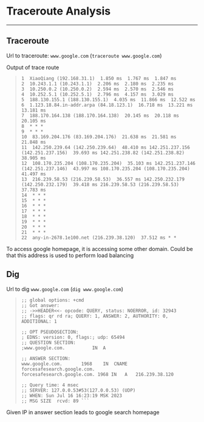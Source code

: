 # Traceroute Analysis

---

## Traceroute

Url to traceroute: `www.google.com` (`traceroute www.google.com`)

Output of trace route

> ```traceroute to www.google.com (216.239.38.120), 30 hops max, 60 byte packets
> 1  XiaoQiang (192.168.31.1)  1.850 ms  1.767 ms  1.847 ms
> 2  10.243.1.1 (10.243.1.1)  2.206 ms  2.180 ms  2.235 ms
> 3  10.250.0.2 (10.250.0.2)  2.594 ms  2.570 ms  2.546 ms
> 4  10.252.5.1 (10.252.5.1)  2.796 ms  4.157 ms  3.029 ms
> 5  188.130.155.1 (188.130.155.1)  4.035 ms  11.866 ms  12.522 ms
> 6  1.123.18.84.in-addr.arpa (84.18.123.1)  16.718 ms  13.221 ms  13.181 ms
> 7  188.170.164.138 (188.170.164.138)  20.145 ms  20.118 ms  20.105 ms
> 8  * * *
> 9  * * *
> 10  83.169.204.176 (83.169.204.176)  21.638 ms  21.581 ms  21.848 ms
> 11  142.250.239.64 (142.250.239.64)  48.410 ms 142.251.237.156 (142.251.237.156)  39.693 ms 142.251.238.82 (142.251.238.82)  38.905 ms
> 12  108.170.235.204 (108.170.235.204)  35.103 ms 142.251.237.146 (142.251.237.146)  43.997 ms 108.170.235.204 (108.170.235.204)  41.497 ms
> 13  216.239.58.53 (216.239.58.53)  36.557 ms 142.250.232.179 (142.250.232.179)  39.418 ms 216.239.58.53 (216.239.58.53)  37.783 ms
> 14  * * *
> 15  * * *
> 16  * * *
> 17  * * *
> 18  * * *
> 19  * * *
> 20  * * *
> 21  * * *
> 22  any-in-2678.1e100.net (216.239.38.120)  37.512 ms * *

To access google homepage, it is accessing some other domain.
Could be that this address is used to perform load balancing

## Dig

Url to dig `www.google.com` (`dig www.google.com`)

> ```; <<>> DiG 9.18.12-0ubuntu0.22.04.2-Ubuntu <<>> www.google.com
> ;; global options: +cmd
> ;; Got answer:
> ;; ->>HEADER<<- opcode: QUERY, status: NOERROR, id: 32943
> ;; flags: qr rd ra; QUERY: 1, ANSWER: 2, AUTHORITY: 0, ADDITIONAL: 1
>
> ;; OPT PSEUDOSECTION:
> ; EDNS: version: 0, flags:; udp: 65494
> ;; QUESTION SECTION:
> ;www.google.com.			IN	A
>
> ;; ANSWER SECTION:
> www.google.com.		1968	IN	CNAME	forcesafesearch.google.com.
> forcesafesearch.google.com. 1968 IN	A	216.239.38.120
>
> ;; Query time: 4 msec
> ;; SERVER: 127.0.0.53#53(127.0.0.53) (UDP)
> ;; WHEN: Sun Jul 16 16:23:19 MSK 2023
> ;; MSG SIZE  rcvd: 89 ```

Given IP in answer section leads
to google search homepage